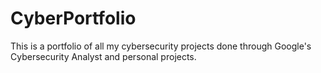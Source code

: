 # CyberPortfolio
This is a portfolio of all my cybersecurity projects done through Google's Cybersecurity Analyst and personal projects.
